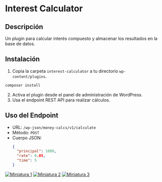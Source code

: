 # Interest Calculator

## Descripción
Un plugin para calcular interés compuesto y almacenar los resultados en la base de datos.

## Instalación
1. Copia la carpeta `interest-calculator` a tu directorio `wp-content/plugins`.
```bash
composer install
```
2. Activa el plugin desde el panel de administración de WordPress.
3. Usa el endpoint REST API para realizar cálculos.


## Uso del Endpoint
- URL: `/wp-json/money-calcs/v1/calculate`
- Método: `POST`
- Cuerpo JSON:
  ```json
  {
    "principal": 1000,
    "rate": 0.05,
    "time": 5
  }

[![Miniatura 1](https://i.ibb.co/9yVk415/min1.png)](https://i.ibb.co/6Xrsd4x/Captura-de-pantalla-2024-11-20-a-las-6-06-40.png)
[![Miniatura 2](https://i.ibb.co/J5tcwCW/min2.png)](https://i.ibb.co/k0s2hdH/Captura-de-pantalla-2024-11-20-a-las-6-07-19.png)
[![Miniatura 3](https://i.ibb.co/vH0FJwX/min3.png)](https://i.ibb.co/mGCV3H4/Captura-de-pantalla-2024-11-20-a-las-6-10-58.png)
